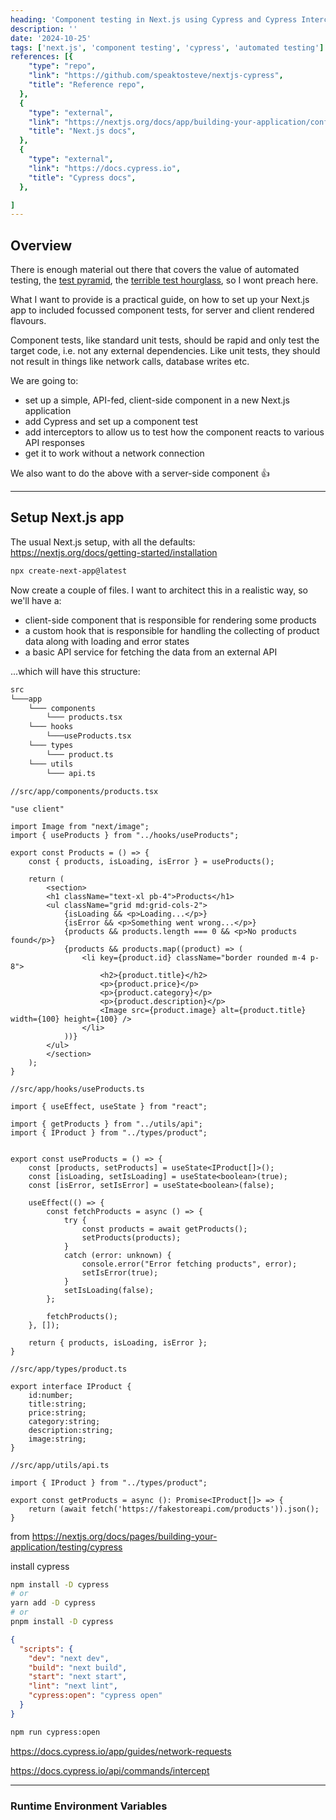 ```yaml
---
heading: 'Component testing in Next.js using Cypress and Cypress Intercept'
description: ''
date: '2024-10-25'
tags: ['next.js', 'component testing', 'cypress', 'automated testing']
references: [{
    "type": "repo", 
    "link": "https://github.com/speaktosteve/nextjs-cypress",
    "title": "Reference repo",
  },
  {
    "type": "external", 
    "link": "https://nextjs.org/docs/app/building-your-application/configuring/environment-variables",
    "title": "Next.js docs",
  },
  {
    "type": "external", 
    "link": "https://docs.cypress.io",
    "title": "Cypress docs",
  },

]
---
```


## Overview

There is enough material out there that covers the value of automated testing, the [test pyramid](https://martinfowler.com/articles/practical-test-pyramid.html), the [terrible test hourglass](https://testing.googleblog.com/2020/11/fixing-test-hourglass.html), so I wont preach here.

What I want to provide is a practical guide, on how to set up your Next.js app to included focussed component tests, for server and client rendered flavours.

Component tests, like standard unit tests, should be rapid and only test the target code, i.e. not any external dependencies. Like unit tests, they should not result in things like network calls, database writes etc. 

We are going to:

- set up a simple, API-fed, client-side component in a new Next.js application
- add Cypress and set up a component test
- add interceptors to allow us to test how the component reacts to various API responses
- get it to work without a network connection

We also want to do the above with a server-side component 👍

---

## Setup Next.js app

The usual Next.js setup, with all the defaults: https://nextjs.org/docs/getting-started/installation

```bash
npx create-next-app@latest
```

Now create a couple of files. I want to architect this in a realistic way, so we'll have a:

- client-side component that is responsible for rendering some products
- a custom hook that is responsible for handling the collecting of product data along with loading and error states
- a basic API service for fetching the data from an external API

...which will have this structure:

```md
src
└───app
    └─── components
        └─── products.tsx
    └─── hooks
        └───useProducts.tsx
    └─── types
        └─── product.ts
    └─── utils
        └─── api.ts

```


```tsx
//src/app/components/products.tsx

"use client"

import Image from "next/image";
import { useProducts } from "../hooks/useProducts";

export const Products = () => {
    const { products, isLoading, isError } = useProducts();
    
    return (
        <section>
        <h1 className="text-xl pb-4">Products</h1>
        <ul className="grid md:grid-cols-2">
            {isLoading && <p>Loading...</p>}
            {isError && <p>Something went wrong...</p>}
            {products && products.length === 0 && <p>No products found</p>}
            {products && products.map((product) => (
                <li key={product.id} className="border rounded m-4 p-8">
                    <h2>{product.title}</h2>
                    <p>{product.price}</p>
                    <p>{product.category}</p>   
                    <p>{product.description}</p>
                    <Image src={product.image} alt={product.title} width={100} height={100} />
                </li>
            ))}
        </ul>
        </section>
    );
}
```

```tsx
//src/app/hooks/useProducts.ts

import { useEffect, useState } from "react";

import { getProducts } from "../utils/api";
import { IProduct } from "../types/product";


export const useProducts = () => {
    const [products, setProducts] = useState<IProduct[]>();
    const [isLoading, setIsLoading] = useState<boolean>(true);
    const [isError, setIsError] = useState<boolean>(false);

    useEffect(() => {
        const fetchProducts = async () => {
            try {
                const products = await getProducts();
                setProducts(products);
            }
            catch (error: unknown) {
                console.error("Error fetching products", error);
                setIsError(true);
            }
            setIsLoading(false);
        };

        fetchProducts();
    }, []);

    return { products, isLoading, isError };
}
```


```tsx
//src/app/types/product.ts

export interface IProduct {
    id:number;
    title:string;    
    price:string;
    category:string;
    description:string;
    image:string;
}
```

```tsx
//src/app/utils/api.ts

import { IProduct } from "../types/product";

export const getProducts = async (): Promise<IProduct[]> => {
    return (await fetch('https://fakestoreapi.com/products')).json();
}

```


from https://nextjs.org/docs/pages/building-your-application/testing/cypress

install cypress

```bash
npm install -D cypress
# or
yarn add -D cypress
# or
pnpm install -D cypress
```

```json
{
  "scripts": {
    "dev": "next dev",
    "build": "next build",
    "start": "next start",
    "lint": "next lint",
    "cypress:open": "cypress open"
  }
}
```


```bash
npm run cypress:open
```


https://docs.cypress.io/app/guides/network-requests

https://docs.cypress.io/api/commands/intercept




----

### Runtime Environment Variables
